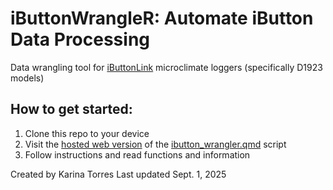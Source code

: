 # iButtonWrangleR: Automate iButton Data Processing

Data wrangling tool for [iButtonLink](https://www.ibuttonlink.com/) microclimate loggers (specifically D1923 models)

## How to get started:
1. Clone this repo to your device
2. Visit the [hosted web version](https://ktorres23.github.io/iButtonWrangleR/) of the [ibutton_wrangler.qmd](ibutton_wrangler.qmd) script
3. Follow instructions and read functions and information

Created by Karina Torres
Last updated Sept. 1, 2025
